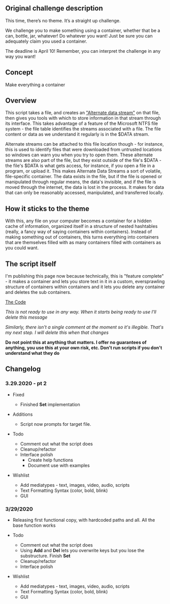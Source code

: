 ## Original challenge description

This time, there’s no theme. It’s a straight up challenge.

We challenge you to make something using a container, whether that be a can, bottle, jar, whatever! Do whatever you want! Just be sure you can adequately claim you used a container.

The deadline is April 10! Remember, you can interpret the challenge in any way you want!

## Concept

Make everything a container

## Overview

This script takes a file, and creates an ["Alternate data stream"](https://www.irongeek.com/i.php?page=security/altds) on that file, then gives you tools with which to store information in that stream through its interface. This takes advantage of a feature of the Microsoft NTFS file system - the file table identifies the streams associated with a file. The file content or data as we understand it regularly is in the $DATA stream. 

Alternate streams can be attached to this file location though - for instance, this is used to identify files that were downloaded from untrusted locations so windows can warn you when you try to open them. These alternate streams are also part of the file, but they exist outside of the file's $DATA - the file's $DATA is what gets access, for instance, if you open a file in a program, or upload it. This makes Alternate Data Streams a sort of volatile, file-specific container. The data exists in the file, but if the file is opened or manipulated through regular means, the data's invisible, and if the file is moved through the internet, the data is lost in the process. It makes for data that can only be reasonably accessed, manipulated, and transferred locally.

## How it sticks to the theme

With this, any file on your computer becomes a container for a hidden cache of information, organized itself in a structure of nested hashtables (really, a fancy way of saying containers within containers). Instead of making something out of containers, this turns everything into containers that are themselves filled with as many containers filled with containers as you could want.

## The script itself

I'm publishing this page now because technically, this is "feature complete" - it makes a container and lets you store text in it in a custom, eversprawling structure of containers within containers and it lets you delete any container and deletes the sub containers. 

[The Code](https://github.com/read-0nly/read-0nly.github.io/blob/master/Challenges/AniSoc/Apr2020-Container/ContainerChallenge.ps1)

*This is not ready to use in any way. When it starts being ready to use I'll delete this message*

*Similarly, there isn't a single comment at the moment so it's illegible. That's my next step. I will delete this when that changes*

**Do not point this at anything that matters. I offer no guarantees of anything, you use this at your own risk, etc. Don't run scripts if you don't understand what they do**

## Changelog
### 3.29.2020 - pt 2

- Fixed
  - Finished **Set** implementation
  
- Additions
  - Script now prompts for target file.
  
- Todo
  - Comment out what the script does
  - Cleanup/refactor
  - Interface polish
    - Create help functions
    - Document use with examples
  
- Wishlist
  - Add mediatypes - text, images, video, audio, scripts
  - Text Formatting Syntax (color, bold, blink)
  - GUI


### 3/29/2020
- Releasing first functional copy, with hardcoded paths and all. All the base function works
- Todo
  - Comment out what the script does
  - Using **Add** and **Del** lets you overwrite keys but you lose the substructure. Finish **Set**
  - Cleanup/refactor
  - Interface polish
  
- Wishlist
  - Add mediatypes - text, images, video, audio, scripts
  - Text Formatting Syntax (color, bold, blink)
  - GUI


<link rel="stylesheet" type="text/css" href="style.css">
